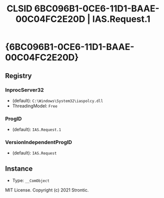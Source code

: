 ﻿---
title: "CLSID 6BC096B1-0CE6-11D1-BAAE-00C04FC2E20D | IAS.Request.1"
excerpt: What is COM-Object CLSID 6BC096B1-0CE6-11D1-BAAE-00C04FC2E20D?
---

# {6BC096B1-0CE6-11D1-BAAE-00C04FC2E20D}


## Registry


### InprocServer32

* (default): `C:\Windows\System32\iaspolcy.dll`
* ThreadingModel: `Free`

### ProgID

* (default): `IAS.Request.1`

### VersionIndependentProgID

* (default): `IAS.Request`

## Instance

* Type: `__ComObject`

MIT License. Copyright (c) 2021 Strontic.


